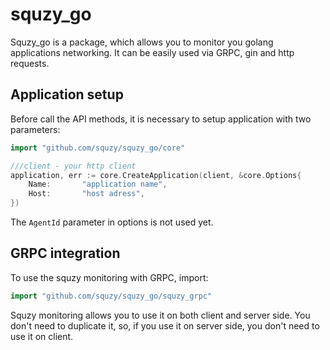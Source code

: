 # squzy_go

Squzy_go is a package, which allows you to monitor you golang applications networking. 
It can be easily used via GRPC, gin and http requests.

## Application setup

Before call the API methods, it is necessary to setup application with two parameters:

```go
import "github.com/squzy/squzy_go/core"
```

```go
///client - your http client
application, err := core.CreateApplication(client, &core.Options{
	Name:       "application name",
	Host:       "host adress",
})
```

The `AgentId` parameter in options is not used yet.

## GRPC integration

To use the squzy monitoring with GRPC, import:

```go
import "github.com/squzy/squzy_go/squzy_grpc"
```

Squzy monitoring allows you to use it on both client and server side.
You don't need to duplicate it, so, if you use it on server side, you don't need to use it on client.


